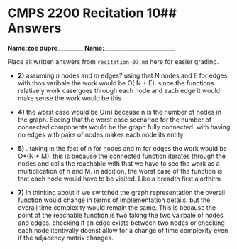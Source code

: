 # CMPS 2200 Recitation 10## Answers

**Name:**________zoe dupre_________________
**Name:**_________________________


Place all written answers from `recitation-07.md` here for easier grading.



- **2)** assuming $n$ nodes and $m$ edges? using that N nodes and E for edges with thos varibale the work would be O( N + E). since the functions relatively work case goes through each node and each edge it would make sense the work would be this 


- **4)** the worst case would be O(n) because n is the number of nodes in the graph. Seeing that the worst case scenarioe for the number of connected components would be the graph fully connected. with having no edges with pairs of nodes makes each node its entity.



- **5)** .  taking in the fact of n for nodes and m for edges the work would be O*(N + M). this is because the connected function iterates through the nodes and calls the reachable with that we have to see the work as a multiplication of n and M. in addition, the worst case of the function is that each node would have to be visited. Like a breadth first alorthitm 


- **7)**
 in thinking about if we switched the graph representation the overall function would change in terms of implementation details, but the overall time complexity would remain the same. This is because the point of the reachable function is two taking the two vairbale of nodes and edges. checking if an edge exists between two nodes or checking each node iteritivally doenst allow for a change of time complexity even if the adjacency matrix changes. 

